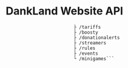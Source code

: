 # DankLand Website API
```https://publicapi.dankland.club
                         ├ /tariffs
                         ├ /boosty
                         ├ /donationalerts
                         ├ /streamers
                         ├ /rules
                         ├ /events
                         └ /minigames```
